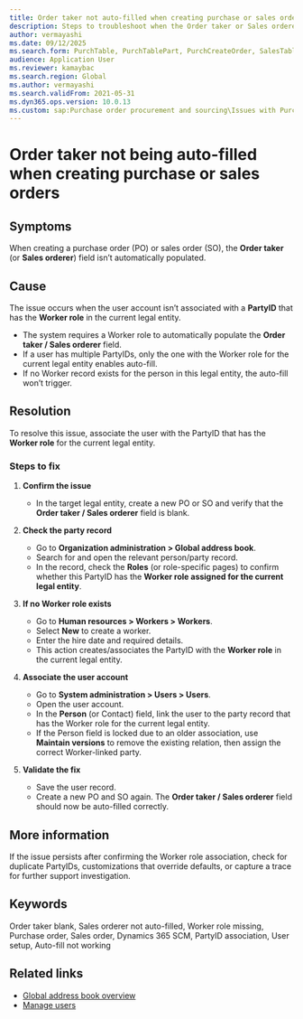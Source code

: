 ```yaml
---
title: Order taker not auto-filled when creating purchase or sales orders
description: Steps to troubleshoot when the Order taker or Sales orderer field is not automatically populated while creating purchase or sales orders in Microsoft Dynamics 365 Supply Chain Management.
author: vermayashi
ms.date: 09/12/2025
ms.search.form: PurchTable, PurchTablePart, PurchCreateOrder, SalesTable, SalesCreateOrder
audience: Application User
ms.reviewer: kamaybac
ms.search.region: Global
ms.author: vermayashi
ms.search.validFrom: 2021-05-31
ms.dyn365.ops.version: 10.0.13
ms.custom: sap:Purchase order procurement and sourcing\Issues with Purchase order or sales order auto-fill
---
```

# Order taker not being auto-filled when creating purchase or sales orders

## Symptoms  
When creating a purchase order (PO) or sales order (SO), the **Order taker** (or **Sales orderer**) field isn’t automatically populated.  

## Cause  
The issue occurs when the user account isn’t associated with a **PartyID** that has the **Worker role** in the current legal entity.  

- The system requires a Worker role to automatically populate the **Order taker / Sales orderer** field.  
- If a user has multiple PartyIDs, only the one with the Worker role for the current legal entity enables auto-fill.  
- If no Worker record exists for the person in this legal entity, the auto-fill won’t trigger.  

## Resolution  
To resolve this issue, associate the user with the PartyID that has the **Worker role** for the current legal entity.  

### Steps to fix  

1. **Confirm the issue**  
   - In the target legal entity, create a new PO or SO and verify that the **Order taker / Sales orderer** field is blank.  

2. **Check the party record**  
   - Go to **Organization administration > Global address book**.  
   - Search for and open the relevant person/party record.  
   - In the record, check the **Roles** (or role-specific pages) to confirm whether this PartyID has the **Worker role assigned for the current legal entity**.  

3. **If no Worker role exists**  
   - Go to **Human resources > Workers > Workers**.  
   - Select **New** to create a worker.  
   - Enter the hire date and required details.  
   - This action creates/associates the PartyID with the **Worker role** in the current legal entity.  

4. **Associate the user account**  
   - Go to **System administration > Users > Users**.  
   - Open the user account.  
   - In the **Person** (or Contact) field, link the user to the party record that has the Worker role for the current legal entity.  
   - If the Person field is locked due to an older association, use **Maintain versions** to remove the existing relation, then assign the correct Worker-linked party.  

5. **Validate the fix**  
   - Save the user record.  
   - Create a new PO and SO again. The **Order taker / Sales orderer** field should now be auto-filled correctly.  

## More information  
If the issue persists after confirming the Worker role association, check for duplicate PartyIDs, customizations that override defaults, or capture a trace for further support investigation.  

## Keywords  
Order taker blank, Sales orderer not auto-filled, Worker role missing, Purchase order, Sales order, Dynamics 365 SCM, PartyID association, User setup, Auto-fill not working  

## Related links  
- [Global address book overview](https://learn.microsoft.com/en-us/dynamics365/fin-ops-core/dev-itpro/organization-administration/overview-global-address-book)  
- [Manage users](https://learn.microsoft.com/en-us/dynamics365/fin-ops-core/fin-ops/sysadmin/create-new-users)  
